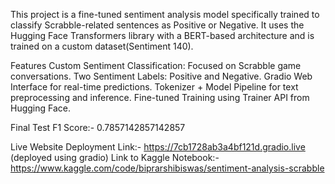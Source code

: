 This project is a fine-tuned sentiment analysis model specifically trained to classify Scrabble-related sentences as Positive or Negative.
It uses the Hugging Face Transformers library with a BERT-based architecture and is trained on a custom dataset(Sentiment 140).

Features
Custom Sentiment Classification: Focused on Scrabble game conversations.
Two Sentiment Labels: Positive and Negative.
Gradio Web Interface for real-time predictions.
Tokenizer + Model Pipeline for text preprocessing and inference.
Fine-tuned Training using Trainer API from Hugging Face.

Final Test F1 Score:-  0.7857142857142857

Live Website Deployment Link:- https://7cb1728ab3a4bf121d.gradio.live (deployed using gradio)
Link to Kaggle Notebook:- https://www.kaggle.com/code/biprarshibiswas/sentiment-analysis-scrabble
